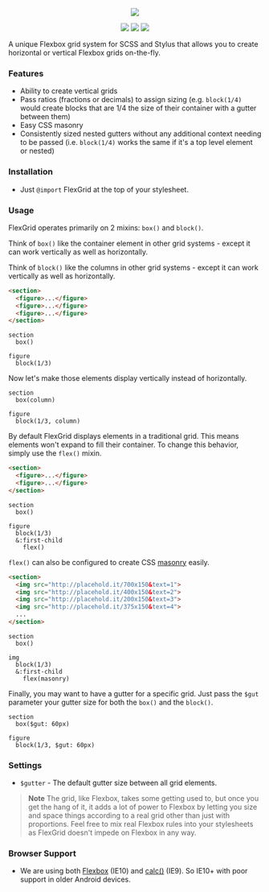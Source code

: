<p align="center">
  <img src="http://corysimmons.github.io/flexgrid/img/flexgrid-logo.svg">
</p>

<p align="center">
  <img src="https://img.shields.io/npm/v/flexgrid.svg">
  <img src="https://img.shields.io/bower/v/flex-grid.svg">
  <img src="http://img.shields.io/npm/dm/flexgrid.svg">
</p>

A unique Flexbox grid system for SCSS and Stylus that allows you to create horizontal or vertical Flexbox grids on-the-fly.


### Features

- Ability to create vertical grids
- Pass ratios (fractions or decimals) to assign sizing (e.g. `block(1/4)` would create blocks that are 1/4 the size of their container with a gutter between them)
- Easy CSS masonry
- Consistently sized nested gutters without any additional context needing to be passed (i.e. `block(1/4)` works the same if it's a top level element or nested)


### Installation

- Just `@import` FlexGrid at the top of your stylesheet.


### Usage

FlexGrid operates primarily on 2 mixins: `box()` and `block()`.

Think of `box()` like the container element in other grid systems - except it can work vertically as well as horizontally.

Think of `block()` like the columns in other grid systems - except it can work vertically as well as horizontally.

```html
<section>
  <figure>...</figure>
  <figure>...</figure>
  <figure>...</figure>
</section>
```

```stylus
section
  box()

figure
  block(1/3)
```

Now let's make those elements display vertically instead of horizontally.

```stylus
section
  box(column)

figure
  block(1/3, column)
```

By default FlexGrid displays elements in a traditional grid. This means elements won't expand to fill their container. To change this behavior, simply use the `flex()` mixin.

```html
<section>
  <figure>...</figure>
  <figure>...</figure>
</section>
```

```stylus
section
  box()

figure
  block(1/3)
  &:first-child
    flex()
```

`flex()` can also be configured to create CSS [masonry](http://masonry.desandro.com/) easily.

```html
<section>
  <img src="http://placehold.it/700x150&text=1">
  <img src="http://placehold.it/400x150&text=2">
  <img src="http://placehold.it/200x150&text=3">
  <img src="http://placehold.it/375x150&text=4">
  ...
</section>
```

```stylus
section
  box()

img
  block(1/3)
  &:first-child
    flex(masonry)
```

Finally, you may want to have a gutter for a specific grid. Just pass the `$gut` parameter your gutter size for both the `box()` and the `block()`.

```stylus
section
  box($gut: 60px)

figure
  block(1/3, $gut: 60px)
```


### Settings

- `$gutter` - The default gutter size between all grid elements.


> **Note** The grid, like Flexbox, takes some getting used to, but once you get the hang of it, it adds a lot of power to Flexbox by letting you size and space things according to a real grid other than just with proportions. Feel free to mix real Flexbox rules into your stylesheets as FlexGrid doesn't impede on Flexbox in any way.


### Browser Support

- We are using both [Flexbox](http://caniuse.com/#feat=flexbox) (IE10) and [calc()](http://caniuse.com/#feat=calc) (IE9). So IE10+ with poor support in older Android devices.
